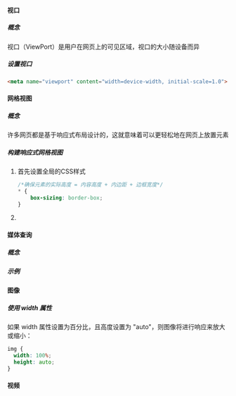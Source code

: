 #### 视口

##### 概念

视口（ViewPort）是用户在网页上的可见区域，视口的大小随设备而异

##### 设置视口

```html
<meta name="viewport" content="width=device-width, initial-scale=1.0">
```

#### 网格视图

##### 概念

许多网页都是基于响应式布局设计的，这就意味着可以更轻松地在网页上放置元素

##### 构建响应式网格视图

1. 首先设置全局的CSS样式

   ```css
   /*确保元素的实际高度 = 内容高度 + 内边距 + 边框宽度*/
   * {
       box-sizing: border-box;
   }
   ```

2. 

#### 媒体查询

##### 概念

##### 示例

#### 图像

##### 使用 width 属性

如果 width 属性设置为百分比，且高度设置为 "auto"，则图像将进行响应来放大或缩小：

```css
img {
  width: 100%;
  height: auto;
}
```



#### 视频